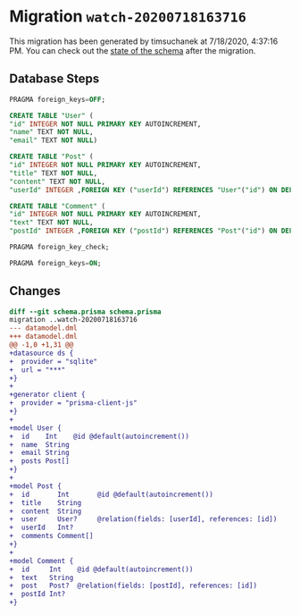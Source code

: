 # Migration `watch-20200718163716`

This migration has been generated by timsuchanek at 7/18/2020, 4:37:16 PM.
You can check out the [state of the schema](./schema.prisma) after the migration.

## Database Steps

```sql
PRAGMA foreign_keys=OFF;

CREATE TABLE "User" (
"id" INTEGER NOT NULL PRIMARY KEY AUTOINCREMENT,
"name" TEXT NOT NULL,
"email" TEXT NOT NULL)

CREATE TABLE "Post" (
"id" INTEGER NOT NULL PRIMARY KEY AUTOINCREMENT,
"title" TEXT NOT NULL,
"content" TEXT NOT NULL,
"userId" INTEGER ,FOREIGN KEY ("userId") REFERENCES "User"("id") ON DELETE SET NULL ON UPDATE CASCADE)

CREATE TABLE "Comment" (
"id" INTEGER NOT NULL PRIMARY KEY AUTOINCREMENT,
"text" TEXT NOT NULL,
"postId" INTEGER ,FOREIGN KEY ("postId") REFERENCES "Post"("id") ON DELETE SET NULL ON UPDATE CASCADE)

PRAGMA foreign_key_check;

PRAGMA foreign_keys=ON;
```

## Changes

```diff
diff --git schema.prisma schema.prisma
migration ..watch-20200718163716
--- datamodel.dml
+++ datamodel.dml
@@ -1,0 +1,31 @@
+datasource ds {
+  provider = "sqlite"
+  url = "***"
+}
+
+generator client {
+  provider = "prisma-client-js"
+}
+
+model User {
+  id    Int    @id @default(autoincrement())
+  name  String
+  email String
+  posts Post[]
+}
+
+model Post {
+  id       Int       @id @default(autoincrement())
+  title    String
+  content  String
+  user     User?     @relation(fields: [userId], references: [id])
+  userId   Int?
+  comments Comment[]
+}
+
+model Comment {
+  id     Int    @id @default(autoincrement())
+  text   String
+  post   Post?  @relation(fields: [postId], references: [id])
+  postId Int?
+}
```


